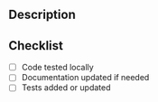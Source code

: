 ## Description

<!-- Summarize your changes and why they are needed. -->

## Checklist

- [ ] Code tested locally
- [ ] Documentation updated if needed
- [ ] Tests added or updated